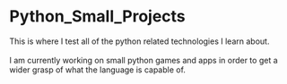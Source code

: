 # Python_Small_Projects
This is where I test all of the python related technologies I learn about.\
\
I am currently working on small python games and apps in order to get a wider grasp of what the language is capable of.
